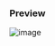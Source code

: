### Preview
![image](https://github.com/NeuralTeam/exdraw/assets/58384167/28917558-0d23-4935-9c8d-fb8036536151)
